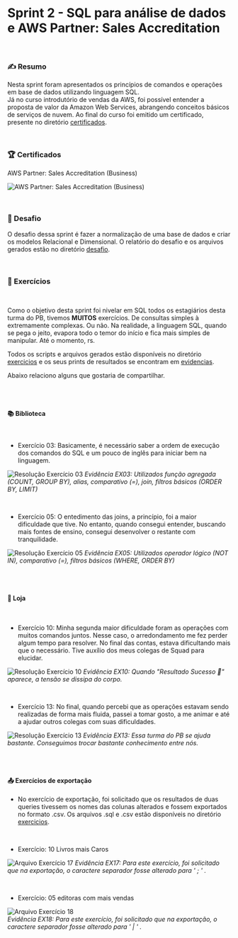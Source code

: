 # Sprint 2 - SQL para análise de dados e AWS Partner: Sales Accreditation

<br>

### :writing_hand: Resumo

Nesta sprint foram apresentados os princípios de comandos e operações em base de dados utilizando linguagem SQL.                      
Já no curso introdutório de vendas da AWS, foi possível entender a proposta de valor da Amazon Web Services, abrangendo conceitos básicos de serviços de nuvem. Ao final do curso foi emitido um certificado, presente no diretório [certificados](/sprint_2/certificados/).

<br>

### :trophy: Certificados

AWS Partner: Sales Accreditation (Business)

![AWS Partner: Sales Accreditation (Business)](/sprint_2/certificados/s2_AWS-Partner-Sales-Accreditation.jpg)

<br>

### :jigsaw: Desafio

O desafio dessa sprint é fazer a normalização de uma base de dados e criar os modelos Relacional e Dimensional. O relatório do desafio e os arquivos gerados estão no diretório [desafio](/sprint_2/desafio/README.md).

<br>

### :brain: Exercícios

<br>

Como o objetivo desta sprint foi nivelar em SQL todos os estagiários desta turma do PB, tivemos **MUITOS** exercícios. De consultas simples à extremamente complexas. Ou não. Na realidade, a linguagem SQL, quando se pega o jeito, evapora todo o temor do início e fica mais simples de manipular. Até o momento, rs.

Todos os scripts e arquivos gerados estão disponíveis no diretório [exercicios](/sprint_2/exercicios/) e os seus prints de resultados se encontram em [evidencias](/sprint_2/evidencias/evid_exercicios/).

Abaixo relaciono alguns que gostaria de compartilhar.

<br><br>

#### :books: Biblioteca

<br>

* Exercício 03: Basicamente, é necessário saber a ordem de execução dos comandos do SQL e um pouco de inglês para iniciar bem na linguagem.

![Resolução Exercício 03](/sprint_2/evidencias/evid_exercicios/evid_biblioteca/sprint2_ex03.jpg)
_Evidência EX03: Utilizados função agregada (COUNT, GROUP BY), alias, comparativo (=), join, filtros básicos (ORDER BY, LIMIT)_

<br>

* Exercício 05: O entedimento das joins, a princípio, foi a maior dificuldade que tive. No entanto, quando consegui entender, buscando mais fontes de ensino, consegui desenvolver o restante com tranquilidade.

![Resolução Exercício 05](/sprint_2/evidencias/evid_exercicios/evid_biblioteca/sprint2_ex05.jpg)
_Evidência EX05: Utilizados operador lógico (NOT IN), comparativo (=), filtros básicos (WHERE, ORDER BY)_

<br><br>

#### :shopping_cart: Loja

<br>

* Exercício 10: Minha segunda maior dificuldade foram as operações com muitos comandos juntos. Nesse caso, o arredondamento me fez perder algum tempo para resolver. No final das contas, estava dificultando mais que o necessário. Tive auxílio dos meus colegas de Squad para elucidar.

![Resolução Exercício 10](/sprint_2/evidencias/evid_exercicios/evid_loja/sprint2_ex10.jpg)
_Evidência EX10: Quando "Resultado Sucesso :tada:" aparece, a tensão se dissipa do corpo._

<br>

* Exercício 13: No final, quando percebi que as operações estavam sendo realizadas de forma mais fluida, passei a tomar gosto, a me animar e até a ajudar outros colegas com suas dificuldades.

![Resolução Exercício 13](/sprint_2/evidencias/evid_exercicios/evid_loja/sprint2_ex13.jpg)
_Evidência EX13: Essa turma do PB se ajuda bastante. Conseguimos trocar bastante conhecimento entre nós._

<br><br>

#### :outbox_tray: Exercícios de exportação

* No exercício de exportação, foi solicitado que os resultados de duas queries tivessem os nomes das colunas alterados e fossem exportados no formato .csv. Os arquivos .sql e .csv estão disponíveis no diretório [exercicios](/sprint_2/exercicios/ex_exportacao/).

<br>

* Exercício: 10 Livros mais Caros

![Arquivo Exercício 17](/sprint_2/evidencias/evid_exercicios/evid_exportacao/sprint2_ex17.jpg)
_Evidência EX17: Para este exercício, foi solicitado que na exportação, o caractere separador fosse alterado para ' ; ' ._

<br>

* Exercício: 05 editoras com mais vendas

![Arquivo Exercício 18](/sprint_2/evidencias/evid_exercicios/evid_exportacao/sprint2_ex18.jpg)                
_Evidência EX18: Para este exercício, foi solicitado que na exportação, o caractere separador fosse alterado para ' | ' ._
